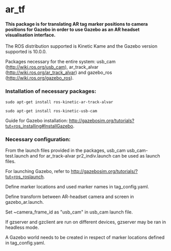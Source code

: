 # ar_tf

#### This package is for translating AR tag marker positions to camera positions for Gazebo in order to use Gazebo as an AR headset visualisation interface.

The ROS distribution supported is Kinetic Kame and the Gazebo version supported is 10.0.0.

Packages necessary for the entire system: usb_cam (http://wiki.ros.org/usb_cam), ar_track_alvar (http://wiki.ros.org/ar_track_alvar) and gazebo_ros (http://wiki.ros.org/gazebo_ros).

### Installation of necessary packages: 

`sudo apt-get install ros-kinetic-ar-track-alvar`

`sudo apt-get install ros-kinetic-usb-cam`

Guide for Gazebo installation: http://gazebosim.org/tutorials?tut=ros_installing#InstallGazebo. 

### Necessary configuration:

From the launch files provided in the packages, usb_cam usb_cam-test.launch and for ar_track-alvar pr2_indiv.launch can be used as launch files.

For launching Gazebo, refer to http://gazebosim.org/tutorials/?tut=ros_roslaunch.

Define marker locations and used marker names in tag_config.yaml.

Define transform between AR-headset camera and screen in gazebo_ar.launch.

Set ~camera_frame_id as "usb_cam" in usb_cam launch file.

If gzserver and gzclient are run on different devices, gzserver may be ran in headless mode.

A Gazebo world needs to be created in respect of marker locations defined in tag_config.yaml.
